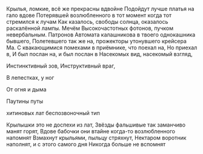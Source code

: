 Крылья, ломкие, всё же прекрасны вдвойне
Подойдут лучше платья на гало вдове
Потерявшей возлюбленного в тот момент когда тот стремился к лучам
Как казалось, свободы солнца, оказалось раскалённой лампы. Мечём
Высокочастотных фотонов, пучком невербальным. Патронов
Автомата калашникова в твоего однокашника бывшего,
Полетевшего так же на, прожекторы утонувшего крейсера Ма.
С квакающимися помехами  в приёмнике, что поехал на, 
Но приехал в, И был послан на, и был послан в
Насекомых вид, насекомый взгляд,


Инстинктивный зов, 
Инструктивный враг,

В лепестках, у ног

От огня и дыма

Паутины путы

хитиновых лат
беспозвоночный тип



Крылышки это не доспехи из лат,
Звёзды фальшивые так заманчиво манят горят,
Вдове бабочки они втайне когда-то возлюбленного напомнят
Взмахнут крыльями, пыльцу стряхнут,
Нектаром воротник наполнят, и с этого самого дня
Никогда больше не вспомнят
